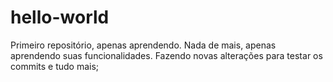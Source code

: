 # hello-world
Primeiro repositório, apenas aprendendo.
Nada de mais, apenas  aprendendo suas funcionalidades.
Fazendo novas alterações para testar os commits e tudo mais;
